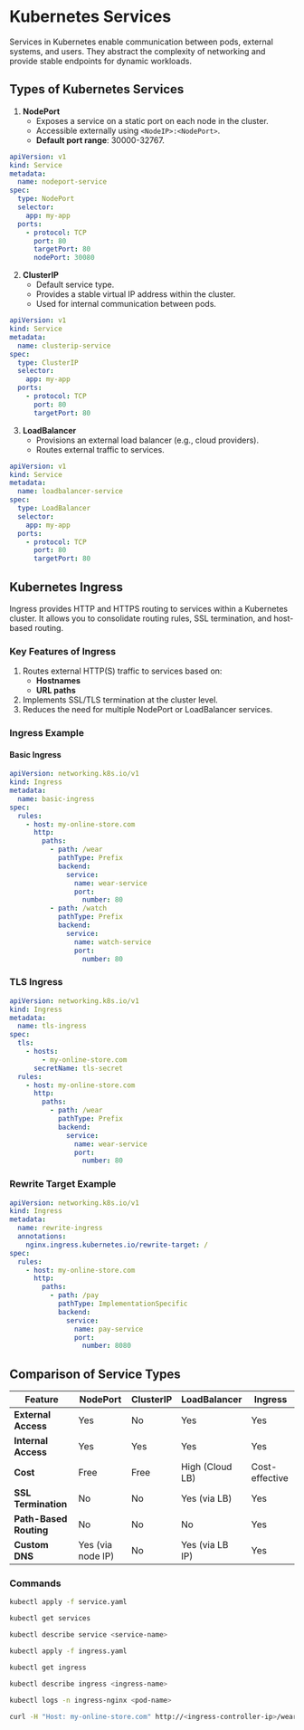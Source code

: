 # Kubernetes Services

Services in Kubernetes enable communication between pods, external systems, and users. They abstract the complexity of networking and provide stable endpoints for dynamic workloads.

## Types of Kubernetes Services

1. **NodePort**
   - Exposes a service on a static port on each node in the cluster.
   - Accessible externally using `<NodeIP>:<NodePort>`.
   - **Default port range**: 30000-32767.
```yaml
apiVersion: v1
kind: Service
metadata:
  name: nodeport-service
spec:
  type: NodePort
  selector:
    app: my-app
  ports:
    - protocol: TCP
      port: 80
      targetPort: 80
      nodePort: 30080
```

2. **ClusterIP**
   - Default service type.
   - Provides a stable virtual IP address within the cluster.
   - Used for internal communication between pods.

```yaml
apiVersion: v1
kind: Service
metadata:
  name: clusterip-service
spec:
  type: ClusterIP
  selector:
    app: my-app
  ports:
    - protocol: TCP
      port: 80
      targetPort: 80
```

3. **LoadBalancer**
   - Provisions an external load balancer (e.g., cloud providers).
   - Routes external traffic to services.

```yaml
apiVersion: v1
kind: Service
metadata:
  name: loadbalancer-service
spec:
  type: LoadBalancer
  selector:
    app: my-app
  ports:
    - protocol: TCP
      port: 80
      targetPort: 80
```

## Kubernetes Ingress

Ingress provides HTTP and HTTPS routing to services within a Kubernetes cluster. It allows you to consolidate routing rules, SSL termination, and host-based routing.

### Key Features of Ingress

1. Routes external HTTP(S) traffic to services based on:
   - **Hostnames**
   - **URL paths**
2. Implements SSL/TLS termination at the cluster level.
3. Reduces the need for multiple NodePort or LoadBalancer services.

### Ingress Example
#### Basic Ingress
```yaml
apiVersion: networking.k8s.io/v1
kind: Ingress
metadata:
  name: basic-ingress
spec:
  rules:
    - host: my-online-store.com
      http:
        paths:
          - path: /wear
            pathType: Prefix
            backend:
              service:
                name: wear-service
                port:
                  number: 80
          - path: /watch
            pathType: Prefix
            backend:
              service:
                name: watch-service
                port:
                  number: 80
```

### TLS Ingress
```yaml
apiVersion: networking.k8s.io/v1
kind: Ingress
metadata:
  name: tls-ingress
spec:
  tls:
    - hosts:
        - my-online-store.com
      secretName: tls-secret
  rules:
    - host: my-online-store.com
      http:
        paths:
          - path: /wear
            pathType: Prefix
            backend:
              service:
                name: wear-service
                port:
                  number: 80
```
### Rewrite Target Example
```yaml
apiVersion: networking.k8s.io/v1
kind: Ingress
metadata:
  name: rewrite-ingress
  annotations:
    nginx.ingress.kubernetes.io/rewrite-target: /
spec:
  rules:
    - host: my-online-store.com
      http:
        paths:
          - path: /pay
            pathType: ImplementationSpecific
            backend:
              service:
                name: pay-service
                port:
                  number: 8080
```

## Comparison of Service Types

| **Feature**            | **NodePort**        | **ClusterIP**     | **LoadBalancer**      | **Ingress**             |
|-------------------------|---------------------|--------------------|------------------------|--------------------------|
| **External Access**     | Yes                | No                | Yes                   | Yes                     |
| **Internal Access**     | Yes                | Yes               | Yes                   | Yes                     |
| **Cost**                | Free               | Free              | High (Cloud LB)       | Cost-effective          |
| **SSL Termination**     | No                 | No                | Yes (via LB)          | Yes                     |
| **Path-Based Routing**  | No                 | No                | No                    | Yes                     |
| **Custom DNS**          | Yes (via node IP)  | No                | Yes (via LB IP)       | Yes                     |

### Commands
```bash
kubectl apply -f service.yaml

kubectl get services

kubectl describe service <service-name>

kubectl apply -f ingress.yaml

kubectl get ingress

kubectl describe ingress <ingress-name>

kubectl logs -n ingress-nginx <pod-name>

curl -H "Host: my-online-store.com" http://<ingress-controller-ip>/wear
```





